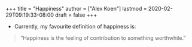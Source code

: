 +++
title = "Happiness"
author = ["Alex Koen"]
lastmod = 2020-02-29T09:19:33-08:00
draft = false
+++

-   Currently, my favourite definition of happiness is:

> “Happiness is the feeling of contribution to something worthwhile.”
